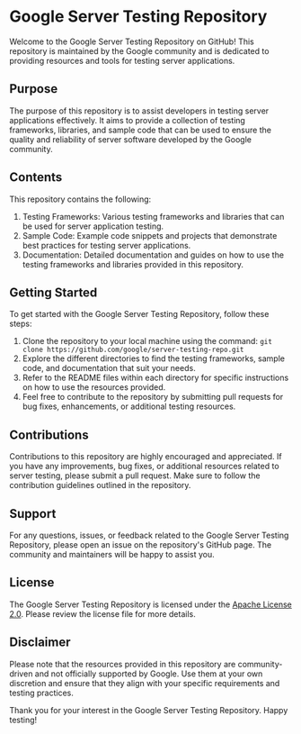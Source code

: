 # Google Server Testing Repository
 
Welcome to the Google Server Testing Repository on GitHub! This repository is maintained by the Google community and is dedicated to providing resources and tools for testing server applications.

## Purpose
The purpose of this repository is to assist developers in testing server applications effectively. It aims to provide a collection of testing frameworks, libraries, and sample code that can be used to ensure the quality and reliability of server software developed by the Google community.

## Contents
This repository contains the following:

1. Testing Frameworks: Various testing frameworks and libraries that can be used for server application testing.
2. Sample Code: Example code snippets and projects that demonstrate best practices for testing server applications.
3. Documentation: Detailed documentation and guides on how to use the testing frameworks and libraries provided in this repository.

## Getting Started
To get started with the Google Server Testing Repository, follow these steps:

1. Clone the repository to your local machine using the command: `git clone https://github.com/google/server-testing-repo.git`
2. Explore the different directories to find the testing frameworks, sample code, and documentation that suit your needs.
3. Refer to the README files within each directory for specific instructions on how to use the resources provided.
4. Feel free to contribute to the repository by submitting pull requests for bug fixes, enhancements, or additional testing resources.

## Contributions
Contributions to this repository are highly encouraged and appreciated. If you have any improvements, bug fixes, or additional resources related to server testing, please submit a pull request. Make sure to follow the contribution guidelines outlined in the repository.

## Support
For any questions, issues, or feedback related to the Google Server Testing Repository, please open an issue on the repository's GitHub page. The community and maintainers will be happy to assist you.

## License
The Google Server Testing Repository is licensed under the [Apache License 2.0](https://www.apache.org/licenses/LICENSE-2.0). Please review the license file for more details.

## Disclaimer
Please note that the resources provided in this repository are community-driven and not officially supported by Google. Use them at your own discretion and ensure that they align with your specific requirements and testing practices.

Thank you for your interest in the Google Server Testing Repository. Happy testing!

